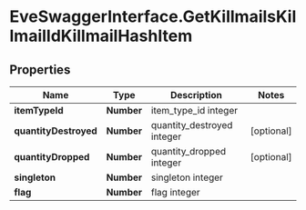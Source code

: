 # EveSwaggerInterface.GetKillmailsKillmailIdKillmailHashItem

## Properties
Name | Type | Description | Notes
------------ | ------------- | ------------- | -------------
**itemTypeId** | **Number** | item_type_id integer | 
**quantityDestroyed** | **Number** | quantity_destroyed integer | [optional] 
**quantityDropped** | **Number** | quantity_dropped integer | [optional] 
**singleton** | **Number** | singleton integer | 
**flag** | **Number** | flag integer | 


